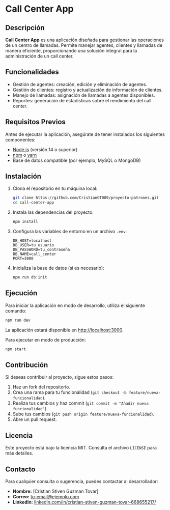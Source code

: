 # Call Center App

## Descripción

**Call Center App** es una aplicación diseñada para gestionar las operaciones de un centro de llamadas. Permite manejar agentes, clientes y llamadas de manera eficiente, proporcionando una solución integral para la administración de un call center.

## Funcionalidades

- Gestión de agentes: creación, edición y eliminación de agentes.
- Gestión de clientes: registro y actualización de información de clientes.
- Manejo de llamadas: asignación de llamadas a agentes disponibles.
- Reportes: generación de estadísticas sobre el rendimiento del call center.

## Requisitos Previos

Antes de ejecutar la aplicación, asegúrate de tener instalados los siguientes componentes:

- [Node.js](https://nodejs.org/) (versión 14 o superior)
- [npm](https://www.npmjs.com/) o [yarn](https://yarnpkg.com/)
- Base de datos compatible (por ejemplo, MySQL o MongoDB)

## Instalación

1. Clona el repositorio en tu máquina local:

    ```bash
    git clone https://github.com/CristianGT089/proyecto-patrones.git
    cd call-center-app
    ```

2. Instala las dependencias del proyecto:

    ```bash
    npm install
    ```

3. Configura las variables de entorno en un archivo `.env`:

    ```env
    DB_HOST=localhost
    DB_USER=tu_usuario
    DB_PASSWORD=tu_contraseña
    DB_NAME=call_center
    PORT=3000
    ```

4. Inicializa la base de datos (si es necesario):

    ```bash
    npm run db:init
    ```

## Ejecución

Para iniciar la aplicación en modo de desarrollo, utiliza el siguiente comando:

```bash
npm run dev
```

La aplicación estará disponible en [http://localhost:3000](http://localhost:3000).

Para ejecutar en modo de producción:

```bash
npm start
```

## Contribución

Si deseas contribuir al proyecto, sigue estos pasos:

1. Haz un fork del repositorio.
2. Crea una rama para tu funcionalidad (`git checkout -b feature/nueva-funcionalidad`).
3. Realiza tus cambios y haz commit (`git commit -m "Añadir nueva funcionalidad"`).
4. Sube tus cambios (`git push origin feature/nueva-funcionalidad`).
5. Abre un pull request.

## Licencia

Este proyecto está bajo la licencia MIT. Consulta el archivo `LICENSE` para más detalles.

## Contacto

Para cualquier consulta o sugerencia, puedes contactar al desarrollador:

- **Nombre:** [Cristian Stiven Guzman Tovar]
- **Correo:** [tu-email@ejemplo.com](mailto:cristiansgt089@gmail.com)
- **LinkedIn:** [linkedin.com/in/cristian-stiven-guzman-tovar-668655217/](https://www.linkedin.com/in/cristian-stiven-guzman-tovar-668655217/)

